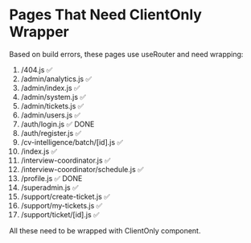 # Pages That Need ClientOnly Wrapper

Based on build errors, these pages use useRouter and need wrapping:

1. /404.js ✅
2. /admin/analytics.js ✅
3. /admin/index.js ✅
4. /admin/system.js ✅
5. /admin/tickets.js ✅
6. /admin/users.js ✅
7. /auth/login.js ✅ DONE
8. /auth/register.js ✅
9. /cv-intelligence/batch/[id].js ✅
10. /index.js ✅
11. /interview-coordinator.js ✅
12. /interview-coordinator/schedule.js ✅
13. /profile.js ✅ DONE
14. /superadmin.js ✅
15. /support/create-ticket.js ✅
16. /support/my-tickets.js ✅
17. /support/ticket/[id].js ✅

All these need to be wrapped with ClientOnly component.
